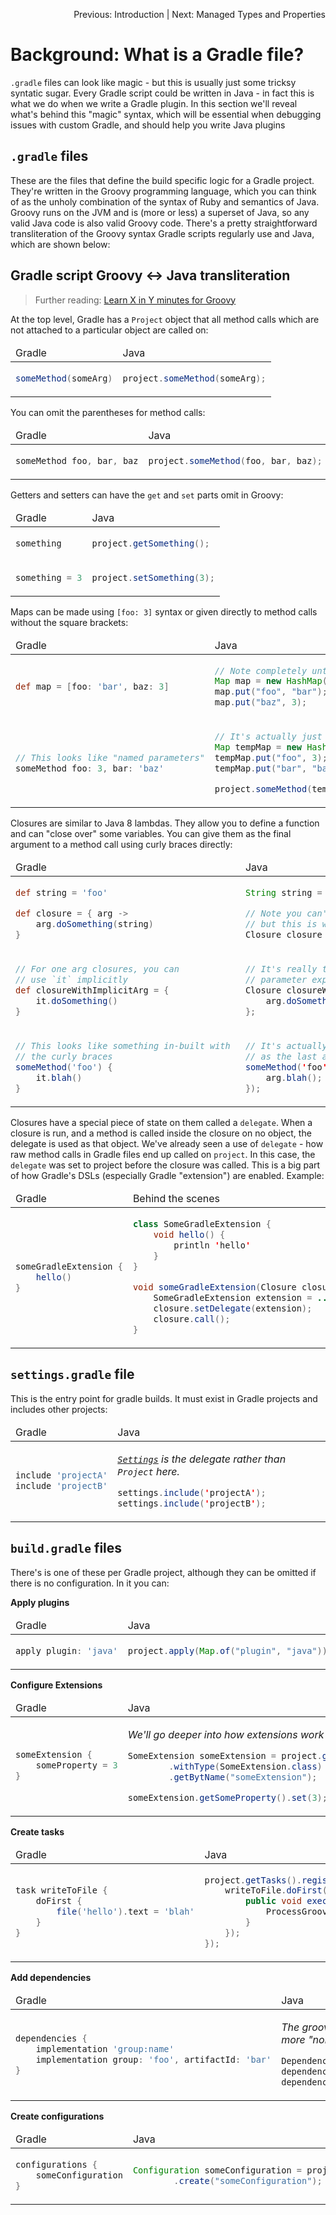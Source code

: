 <p align="right">Previous: <a>Introduction</a> | Next: <a>Managed Types and Properties</a></p>

# Background: What is a Gradle file?

`.gradle` files can look like magic - but this is usually just some tricksy syntatic sugar. Every Gradle script could be written in Java - in fact this is what we do when we write a Gradle plugin. In this section we'll reveal what's behind this "magic" syntax, which will be essential when debugging issues with custom Gradle, and should help you write Java plugins

## `.gradle` files

These are the files that define the build specific logic for a Gradle project. They're written in the Groovy programming language, which you can think of as the unholy combination of the syntax of Ruby and semantics of Java. Groovy runs on the JVM and is (more or less) a superset of Java, so any valid Java code is also valid Groovy code. There's a pretty straightforward transliteration of the Groovy syntax Gradle scripts regularly use and Java, which are shown below:

## Gradle script Groovy <-> Java transliteration

> Further reading: [Learn X in Y minutes for Groovy](https://learnxinyminutes.com/docs/groovy/)

At the top level, Gradle has a `Project` object that all method calls which are not attached to a particular object are called on:

<table><thead><tr><td>Gradle</td><td>Java</td></tr></thead><tbody><tr><td>

```groovy
someMethod(someArg)
```

</td><td>

```java
project.someMethod(someArg);
```

</td></tr></tbody></table>

You can omit the parentheses for method calls:

<table><thead><tr><td>Gradle</td><td>Java</td></tr></thead><tbody><tr><td>

```groovy
someMethod foo, bar, baz
```

</td><td>

```java
project.someMethod(foo, bar, baz);
```

</td></tr></tbody></table>


Getters and setters can have the `get` and `set` parts omit in Groovy:

<table><thead><tr><td>Gradle</td><td>Java</td></tr></thead><tbody><tr><td>

```groovy
something
```

</td><td>

```java
project.getSomething();
```

</td></tr><tr><td>

```groovy
something = 3
```

</td><td>

```java
project.setSomething(3);
```

</td></tr></tbody></table>

Maps can be made using `[foo: 3]` syntax or given directly to method calls without the square brackets:

<table><thead><tr><td>Gradle</td><td>Java</td></tr></thead><tbody><tr><td>

```groovy
def map = [foo: 'bar', baz: 3]
```

</td><td>

```java
// Note completely untyped - that's groovy for you
Map map = new HashMap();
map.put("foo", "bar");
map.put("baz", 3);
```

</td></tr><tr><td>

```groovy
// This looks like "named parameters"
someMethod foo: 3, bar: 'baz'
```

</td><td>

```java
// It's actually just a map
Map tempMap = new HashMap();
tempMap.put("foo", 3);
tempMap.put("bar", "baz");

project.someMethod(tempMap);
```

</td></tr></tbody></table>

Closures are similar to Java 8 lambdas. They allow you to define a function and can "close over" some variables. You can give them as the final argument to a method call using curly braces directly:

<table><thead><tr><td>Gradle</td><td>Java</td></tr></thead><tbody><tr><td>

```groovy
def string = 'foo'

def closure = { arg ->
    arg.doSomething(string)
}
```

</td><td>

```java
String string = "foo";

// Note you can't write closures in Java directly,
// but this is what it would be like as a lambda
Closure closure = arg -> arg.doSomething(string);
```

</td></tr><tr><td>

```groovy
// For one arg closures, you can
// use `it` implicitly
def closureWithImplicitArg = {
    it.doSomething()
} 
```

</td><td>

```java
// It's really the same as just specifying the
// parameter explicitly in the closure
Closure closureWithImplicitArg = arg -> {
    arg.doSomething();
};
```

</td></tr><tr><td>

```groovy
// This looks like something in-built with 
// the curly braces
someMethod('foo') {
    it.blah()
}
```

</td><td>

```java
// It's actually just a way of passing a closure
// as the last argument
someMethod('foo', arg -> {
    arg.blah();
});
```

</td></tr></tbody></table>

Closures have a special piece of state on them called a `delegate`. When a closure is run, and a method is called inside the closure on no object, the delegate is used as that object. We've already seen a use of `delegate` - how raw method calls in Gradle files end up called on `project`. In this case, the `delegate` was set to project before the closure was called. This is a big part of how Gradle's DSLs (especially Gradle "extension") are enabled. Example:

<table><thead><tr><td>Gradle</td><td>Behind the scenes</td></tr></thead><tbody><tr><td>

```groovy
someGradleExtension {
    hello()
}
```

</td><td>

```java
class SomeGradleExtension {
    void hello() {
        println 'hello'
    }
}

void someGradleExtension(Closure closure) {
    SomeGradleExtension extension = ...;
    closure.setDelegate(extension);
    closure.call();
}
```

</td></tr></tbody></table>

## `settings.gradle` file

This is the entry point for gradle builds. It must exist in Gradle projects and includes other projects:

<table><thead><tr><td>Gradle</td><td>Java</td></tr></thead><tbody><tr><td>

```groovy
include 'projectA'
include 'projectB'
```

</td><td>

_[`Settings`](https://docs.gradle.org/current/javadoc/org/gradle/api/initialization/Settings.html) is the delegate rather than `Project` here._

```java
settings.include('projectA');
settings.include('projectB');
```

</td></tr></tbody></table>

## `build.gradle` files

There's is one of these per Gradle project, although they can be omitted if there is no configuration. In it you can:

**Apply plugins**

<table><thead><tr><td>Gradle</td><td>Java</td></tr></thead><tbody><tr><td>

```groovy
apply plugin: 'java'
```

</td><td>

```java
project.apply(Map.of("plugin", "java"));
```

</td></tr></tbody></table>

**Configure Extensions**

<table><thead><tr><td>Gradle</td><td>Java</td></tr></thead><tbody><tr><td>

```groovy
someExtension {
    someProperty = 3
}
```

</td><td>

_We'll go deeper into how extensions work later_

```java
SomeExtension someExtension = project.getExtensions()
        .withType(SomeExtension.class)
        .getBytName("someExtension");

someExtension.getSomeProperty().set(3);
```

</td></tr></tbody></table>

**Create tasks**

<table><thead><tr><td>Gradle</td><td>Java</td></tr></thead><tbody><tr><td>

```groovy
task writeToFile {
    doFirst {
        file('hello').text = 'blah'
    }
}
```

</td><td>

```java
project.getTasks().register("writeToFile", writeToFile ->{
    writeToFile.doFirst(new Action() {
        public void execute () {
            ProcessGroovyMethods.setText(project.file("hello"), "blah");
        }
    });
});
```

</td></tr></tbody></table>

**Add dependencies**

<table><thead><tr><td>Gradle</td><td>Java</td></tr></thead><tbody><tr><td>

```groovy
dependencies {
    implementation 'group:name'
    implementation group: 'foo', artifactId: 'bar'
}
```

</td><td>

_The groovy literally calls `project.getDependencies().configure(closure)` but below is more "normal" for java._

```java
DependencyHandler dependencies = project.getDependencies();
dependencies.add("implementation", "group:name");
dependencies.add("implementation", Map.of("group", "foo", "artifactId", "bar"));
```

</td></tr></tbody></table>

**Create configurations**

<table><thead><tr><td>Gradle</td><td>Java</td></tr></thead><tbody><tr><td>

```groovy
configurations {
    someConfiguration
}
```

</td><td>

```java
Configuration someConfiguration = project.getConfigurations()
        .create("someConfiguration");
```
